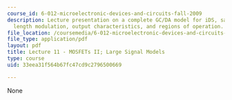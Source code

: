 ```yaml
---
course_id: 6-012-microelectronic-devices-and-circuits-fall-2009
description: Lecture presentation on a complete GC/DA model for iDS, saturation, channel
  length modulation, output characteristics, and regions of operation.
file_location: /coursemedia/6-012-microelectronic-devices-and-circuits-fall-2009/33eea31f564b67fc47cd9c2796500669_MIT6_012F09_lec11.pdf
file_type: application/pdf
layout: pdf
title: Lecture 11 - MOSFETs II; Large Signal Models
type: course
uid: 33eea31f564b67fc47cd9c2796500669

---
```

None